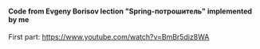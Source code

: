 #### Code from Evgeny Borisov lection "Spring-потрошитель" implemented by me 

First part:  https://www.youtube.com/watch?v=BmBr5diz8WA

